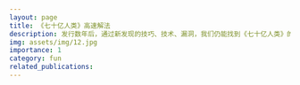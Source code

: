 ```yaml
---
layout: page
title: 《七十亿人类》高速解法
description: 发行数年后，通过新发现的技巧、技术、漏洞，我们仍能找到《七十亿人类》的更优解法。
img: assets/img/12.jpg
importance: 1
category: fun
related_publications: 
---
```


